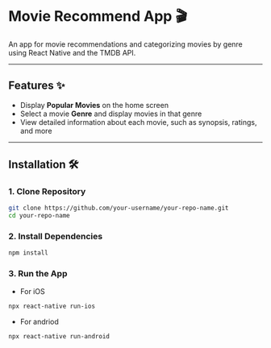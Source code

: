 # Movie Recommend App 🎬

An app for movie recommendations and categorizing movies by genre using React Native and the TMDB API.

---

## Features ✨
- Display **Popular Movies** on the home screen
- Select a movie **Genre** and display movies in that genre
- View detailed information about each movie, such as synopsis, ratings, and more
<!--
---

## Tech Stack 🛠️
- **Framework**: React Native
- **Navigation**: React Navigation
- **API**: TMDB (The Movie Database) API
- **State Management**: useState, useEffect
- **Styling**: StyleSheet
-->
---
<!-- 
## Screenshots 📱
1. **Home Screen**  
   ![Home Screen](./screenshots/home.png)

2. **Genre Movies Screen**  
   ![Genre Screen](./screenshots/genre.png)

3. **Movie Detail Screen**  
   ![Detail Screen](./screenshots/detail.png)

---
-->
## Installation 🛠️

### **1. Clone Repository**
```bash
git clone https://github.com/your-username/your-repo-name.git
cd your-repo-name
```
### **2. Install Dependencies**
```bash
npm install
```
### **3. Run the App**
- For iOS
```bash
npx react-native run-ios
```
- For andriod
```bash
npx react-native run-android
```
